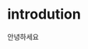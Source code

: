 # introdution
안녕하세요

<!--
**dspore4/dspore4** is a ✨ _special_ ✨ repository because its `README.md` (this file) appears on your GitHub profile.

Here are some ideas to get you started:

# introdution


- 🔭 I’m currently working on ...
- 🌱 I’m currently learning ...
- 👯 I’m looking to collaborate on ...
- 🤔 I’m looking for help with ...
- 💬 Ask me about ...
- 📫 How to reach me: ...
- 😄 Pronouns: ...
- ⚡ Fun fact: ...
-->
